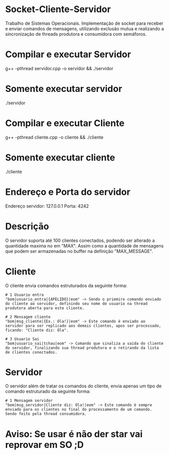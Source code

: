 # Socket-Cliente-Servidor
Trabalho de Sistemas Operacionais. Implementação de socket para receber e enviar comandos de mensagens, utilizando exclusão mutua e realizando a sincronização de threads produtora e consumidora com semáforos.

# Compilar e executar Servidor 
g++ -pthread servidor.cpp -o servidor && ./servidor

# Somente executar servidor
./servidor

# Compilar e executar Cliente
g++ -pthread cliente.cpp -o cliente && ./cliente

# Somente executar cliente
./cliente

# Endereço e Porta do servidor
Endereço servidor: 127.0.0.1
Porta: 4242

# Descrição
O servidor suporta até 100 clientes conectados, podendo ser alterado a quantidade maxima no em "MAX". Assim como a quantidade de mensagens que podem ser armazenadas no buffer na definição "MAX_MESSAGE".

# Cliente
O cliente envia comandos estruturados da seguinte forma:

    # 1 Usuario entra
    "bom|usuario_entra|{APELIDO}|eom" -> Sendo o priemiro comando enviado do cliente ao servidor, definindo seu nome de usuario na thread produtora aberta para este cliente.

    # 2 Mensagem cliente
    "bom|msg_cliente|{Ex.: Ola!}|eom" -> Este comando é enviado ao servidor para ser replicado aos demais clientes, apos ser processado, ficando: "Cliente diz: Ola".

    # 3 Usuario Sai
    "bom|usuario_sai|tchau|eom" -> Comando que sinaliza a saida do cliente do servidor, finalizando sua thread produtora e o retirando da lista de clientes conectados.

# Servidor
O servidor além de tratar os comandos do cliente, envia apenas um tipo de comando estruturado da seguinte forma:

    # 1 Mensagem servidor
    "bom|msg_servidor|Cliente diz: Ola!|eom" -> Este comando é sempre enviado para os clientes no final do processamento de um comando. Sendo feito pela thread consumidora.

# Aviso: Se usar é não der star vai reprovar em SO ;D